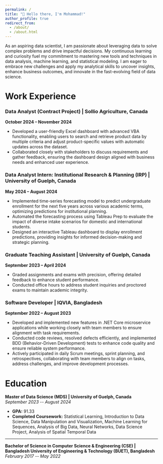 ```yaml
---
permalink: /
title: "👋 Hello there, I'm Mohammad!"
author_profile: true
redirect_from: 
  - /about/
  - /about.html
---
```


As an aspiring data scientist, I am passionate about leveraging data to solve complex problems and drive impactful decisions. My continuous learning and curiosity fuel my commitment to mastering new tools and techniques in data analysis, machine learning, and statistical modeling. I am eager to embrace new challenges and apply my analytical skills to uncover insights, enhance business outcomes, and innovate in the fast-evolving field of data science. 

# Work Experience

### Data Analyst (Contract Project) | Sollio Agriculture, Canada  
**October 2024 – November 2024**  
- Developed a user-friendly Excel dashboard with advanced VBA functionality, enabling users to search and retrieve product data by multiple criteria and adjust product-specific values with automatic updates across the dataset.  
- Collaborated closely with stakeholders to discuss requirements and gather feedback, ensuring the dashboard design aligned with business needs and enhanced user experience.

### Data Analyst Intern: Institutional Research & Planning (IRP) | University of Guelph, Canada  
**May 2024 – August 2024**  
- Implemented time-series forecasting model to predict undergraduate enrollment for the next five years across various academic terms, optimizing predictions for institutional planning.  
- Automated the forecasting process using Tableau Prep to evaluate the impact of diverse intake scenarios for domestic and international students.  
- Designed an interactive Tableau dashboard to display enrollment predictions, providing insights for informed decision-making and strategic planning.

### Graduate Teaching Assistant | University of Guelph, Canada  
**September 2023 – April 2024**  
- Graded assignments and exams with precision, offering detailed feedback to enhance student performance.  
- Conducted office hours to address student inquiries and proctored exams to maintain academic integrity.

### Software Developer | IQVIA, Bangladesh  
**September 2022 – August 2023**  
- Developed and implemented new features in .NET Core microservice applications while working closely with team members to ensure alignment with task requirements.  
- Conducted code reviews, resolved defects efficiently, and implemented BDD (Behavior-Driven Development) tests to enhance code quality and ensure reliable system performance.  
- Actively participated in daily Scrum meetings, sprint planning, and retrospectives, collaborating with team members to align on tasks, address challenges, and improve development processes.


# Education

**Master of Data Science (MDS) | University of Guelph, Canada**  
*September 2023 -- August 2024*  
- **GPA:** 91.33  
- **Completed Coursework:** Statistical Learning, Introduction to Data Science, Data Manipulation and Visualization, Machine Learning for Sequences, Analysis of Big Data, Neural Networks, Data Science Project, Analysis of Spatial Temporal Data  

---

**Bachelor of Science in Computer Science & Engineering (CSE) | Bangladesh University of Engineering & Technology (BUET), Bangladesh**  
*February 2017 -- May 2022*   

